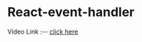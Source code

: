 # React-event-handler
Video Link :-- <a href="https://drive.google.com/file/d/1nFXE7p-bmhDRBzEuyXZmQtmd1jjH1EDF/view?usp=drivesdk">click here</a>

